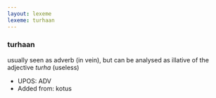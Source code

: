 ```yaml
---
layout: lexeme
lexeme: turhaan
---
```


###  turhaan

usually seen as adverb (in vein), but can be analysed as illative of the adjective *turha* (useless)
* UPOS:  ADV
* Added from:  kotus

